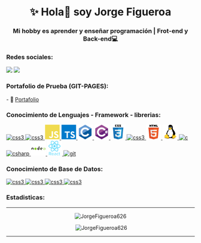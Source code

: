 <div id="header" align="center">
<img src="https://media.giphy.com/media/qgQUggAC3Pfv687qPC/giphy.gif" width="200" alt="">
<h1 align="center">✨ Hola👋 soy Jorge Figueroa</h1>
<h3 align="center">Mi hobby es aprender y enseñar programación | Frot-end y Back-end💻</h3>
</div>

<h3 align="left">Redes sociales:</h3>
<div>
<a href = "mailto:jlfigueroa626@gmail.com">
    <img src="https://img.shields.io/badge/-Gmail-%23333?style=for-the-badge&logo=gmail&logoColor=white" target="_blank"></a>
  
<a href="https://www.linkedin.com/in/jorge-figueroa-pro" target="_blank">
    <img src="https://img.shields.io/badge/-LinkedIn-%230077B5?style=for-the-badge&logo=linkedin&logoColor=white" target="_blank"></a> 
</div>

<h3 align="left">Portafolio de Prueba (GIT-PAGES):</h3>
- 🔗 <a href = "https://jorgefigueroa626.github.io/soyfigueroa/">Portafolio</a>
  

<h3 align="left">Conocimiento de Lenguajes - Framework  - librerias:</h3>

<p align="left"> 
<a href="https://www.python.org/" target="_blank"> <img src="https://upload.wikimedia.org/wikipedia/commons/thumb/c/c3/Python-logo-notext.svg/1869px-Python-logo-notext.svg.png" alt="css3" width="40" height="40"/> </a> 
<a href="https://dart.dev/" target="_blank"> <img src="https://www.fluttericon.com/logo_dart_192px.svg" alt="css3" width="40" height="40"/> </a> 
<a href="https://developer.mozilla.org/es/docs/Web/JavaScript" target="_blank"> <img src="https://raw.githubusercontent.com/devicons/devicon/master/icons/javascript/javascript-plain.svg" alt="css3" width="40" height="40"/> </a> 
<a href="https://www.typescriptlang.org/" target="_blank"> <img src="https://raw.githubusercontent.com/devicons/devicon/master/icons/typescript/typescript-plain.svg" alt="css3" width="40" height="40"/> </a> 
<a href="https://www.cprogramming.com/" target="_blank"> <img src="https://raw.githubusercontent.com/devicons/devicon/master/icons/c/c-original.svg" alt="c" width="40" height="40"/> </a> 
<a href="https://www.w3schools.com/cs/" target="_blank"> <img src="https://raw.githubusercontent.com/devicons/devicon/master/icons/csharp/csharp-original.svg" alt="csharp" width="40" height="40"/> </a> 
<a href="https://www.w3schools.com/css/" target="_blank"> <img src="https://raw.githubusercontent.com/devicons/devicon/master/icons/css3/css3-original-wordmark.svg" alt="css3" width="40" height="40"/> </a> 
<a href="https://www.php.net/manual/es/intro-whatis.php" target="_blank"> <img src="https://upload.wikimedia.org/wikipedia/commons/thumb/2/27/PHP-logo.svg/2560px-PHP-logo.svg.png" alt="css3" width="40" height="40"/> </a> 
<a href="https://www.w3.org/html/" target="_blank"> <img src="https://raw.githubusercontent.com/devicons/devicon/master/icons/html5/html5-original-wordmark.svg" alt="html5" width="40" height="40"/> </a> 
<a href="https://www.linux.org/" target="_blank"> <img src="https://raw.githubusercontent.com/devicons/devicon/master/icons/linux/linux-original.svg" alt="linux" width="40" height="40"/> </a>
<a href="https://laravel.com/docs/8.x" target="_blank"> <img src="https://laravel.com/img/logomark.min.svg" alt="c" width="40" height="40"/> </a> 
<a href="https://docs.flutter.dev/" target="_blank"> <img src="https://www.svgrepo.com/show/353751/flutter.svg" alt="csharp" width="40" height="40"/> </a> 
<a href="https://nodejs.org" target="_blank"> <img src="https://raw.githubusercontent.com/devicons/devicon/master/icons/nodejs/nodejs-original-wordmark.svg" alt="nodejs" width="40" height="40"/> </a> 
<a href="https://reactjs.org/" target="_blank"> <img src="https://raw.githubusercontent.com/devicons/devicon/master/icons/react/react-original-wordmark.svg" alt="react" width="40" height="40"/> </a> 
<a href="https://git-scm.com/" target="_blank"> <img src="https://www.vectorlogo.zone/logos/git-scm/git-scm-icon.svg" alt="git" width="40" height="40"/> </a> 
</p>

<h3 align="left">Conocimiento de Base de Datos:</h3>

<p align="left"> 
<a href="https://www.mysql.com/products/workbench/" target="_blank"> <img src="https://d4.alternativeto.net/cnrpabIDnL_4WuLxEAzO-DW8EtSZ6sHE5U22CoC_FlE/rs:fill:280:280:0/g:ce:0:0/YWJzOi8vZGlzdC9pY29ucy9teXNxbC13b3JrYmVuY2hfNzg0NTEucG5n.png" alt="css3" width="40" height="40"/> </a> 
<a href="https://firebase.flutter.dev/docs/overview/" target="_blank"> <img src="https://www.svgrepo.com/show/353735/firebase.svg" alt="css3" width="40" height="40"/> </a> 
<a href="https://www.microsoft.com/es-es/sql-server/" target="_blank"> <img src="https://logowik.com/content/uploads/images/microsoft-sql-server4529.jpg" alt="css3" width="40" height="40"/> </a> 
<a href="https://www.apachefriends.org/es/index.html" target="_blank"> <img src="https://www.apachefriends.org/images/xampp-logo-ac950edf.svg" alt="css3" width="40" height="40"/> </a> 

</p>


<h3 align="left">Estadisticas:</h3>
<hr/>
<p align="center"><img  src="https://github-readme-stats.vercel.app/api/top-langs?username=JorgeFigueroa626&show_icons=true&locale=en&layout=compact" alt="JorgeFigueroa626" /></p>
<p align="center">&nbsp;<img  src="https://github-readme-stats.vercel.app/api?username=JorgeFigueroa626&show_icons=true&locale=en" alt="JorgeFigueroa626" /></p>
<hr/>

